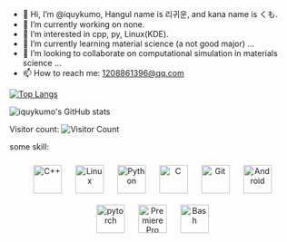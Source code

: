 - 👋 Hi, I’m @iquykumo, Hangul name is 리귀운, and kana name is くも.
- 🔭 I’m currently working on none.
- 👀 I’m interested in cpp, py, Linux(KDE).  
- 🌱 I’m currently learning material science (a not good major) ...
- 💞️ I’m looking to collaborate on computational simulation in materials science ...
- 📫 How to reach me: 1208861396@qq.com



[![Top Langs](https://github-readme-stats.vercel.app/api/top-langs/?username=iquykumo&layout=compact)](https://github.com/iquykumo/github-readme-stats)

![iquykumo's GitHub stats](https://github-readme-stats.vercel.app/api?username=iquykumo&show_icons=true&theme=tokyonight)

Visitor count: ![Visitor Count](https://profile-counter.glitch.me/iquykumo/count.svg)

some skill:
<div align="center">  
<a href="https://www.cplusplus.com/" target="_blank"><img style="margin: 10px" src="https://profilinator.rishav.dev/skills-assets/cplusplus-original.svg" alt="C++" height="50" /></a>  
<a href="https://www.linux.org/" target="_blank"><img style="margin: 10px" src="https://profilinator.rishav.dev/skills-assets/linux-original.svg" alt="Linux" height="50" /></a>  
<a href="https://www.python.org/" target="_blank"><img style="margin: 10px" src="https://profilinator.rishav.dev/skills-assets/python-original.svg" alt="Python" height="50" /></a>  
<a href="https://www.cprogramming.com/" target="_blank"><img style="margin: 10px" src="https://profilinator.rishav.dev/skills-assets/c-original.svg" alt="C" height="50" /></a>  
<a href="https://github.com/" target="_blank"><img style="margin: 10px" src="https://profilinator.rishav.dev/skills-assets/git-scm-icon.svg" alt="Git" height="50" /></a>  
<a href="https://www.android.com/intl/en_in/" target="_blank"><img style="margin: 10px" src="https://profilinator.rishav.dev/skills-assets/android-original-wordmark.svg" alt="Android" height="50" /></a>  
<a href="https://pytorch.org/" target="_blank"><img style="margin: 10px" src="https://profilinator.rishav.dev/skills-assets/pytorch-icon.svg" alt="pytorch" height="50" /></a>  
<a href="https://www.adobe.com/in/products/premiere.html" target="_blank"><img style="margin: 10px" src="https://profilinator.rishav.dev/skills-assets/adobepremierepro.png" alt="Premiere Pro" height="50" /></a>  
<a href="https://www.gnu.org/software/bash/" target="_blank"><img style="margin: 10px" src="https://profilinator.rishav.dev/skills-assets/gnu_bash-icon.svg" alt="Bash" height="50" /></a>  
</div>


<!---
Ungwiri/Ungwiri is a ✨ special ✨ repository because its `README.md` (this file) appears on your GitHub profile.
You can click the Preview link to take a look at your changes.
--->
